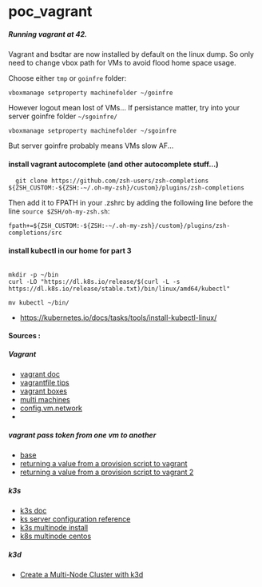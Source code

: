 # poc_vagrant

##### Running vagrant at 42.
Vagrant and bsdtar are now installed by default on the linux dump.
So only need to change vbox path for VMs to avoid flood home space usage.

Choose either `tmp` or `goinfre` folder:
```shell
vboxmanage setproperty machinefolder ~/goinfre
```
However logout mean lost of VMs...
If persistance matter, try into your server goinfre folder `~/sgoinfre/`
```shell
vboxmanage setproperty machinefolder ~/sgoinfre
```
But server goinfre probably means VMs slow AF...

#### install vagrant autocomplete (and other autocomplete stuff...)
```shell
  git clone https://github.com/zsh-users/zsh-completions ${ZSH_CUSTOM:-${ZSH:-~/.oh-my-zsh}/custom}/plugins/zsh-completions
```

Then add it to FPATH in your .zshrc by adding the following line before the line `source $ZSH/oh-my-zsh.sh`:
```shell
fpath+=${ZSH_CUSTOM:-${ZSH:-~/.oh-my-zsh}/custom}/plugins/zsh-completions/src
```

#### install kubectl in our home for part 3
```shell

mkdir -p ~/bin
curl -LO "https://dl.k8s.io/release/$(curl -L -s https://dl.k8s.io/release/stable.txt)/bin/linux/amd64/kubectl"

mv kubectl ~/bin/
```

- https://kubernetes.io/docs/tasks/tools/install-kubectl-linux/ 

#### Sources :

##### Vagrant
- [vagrant doc](https://www.vagrantup.com/docs)
- [vagrantfile tips](https://www.vagrantup.com/docs/vagrantfile/tips)
- [vagrant boxes](https://app.vagrantup.com/boxes/search)
- [multi machines](https://www.vagrantup.com/docs/multi-machine)
- [config.vm.network](https://friendsofvagrant.github.io/v1/docs/config/vm/network.html)
- [](https://www.nickhammond.com/configuring-vagrant-virtual-machines-with-env/)
##### vagrant pass token from one vm to another
- [base](https://stackoverflow.com/questions/64486008/how-to-get-env-var-from-one-vm-and-pass-it-to-another-vm-in-vagrantfile)
- [returning a value from a provision script to vagrant](https://stackoverflow.com/questions/21117246/returning-a-value-from-a-provision-script-to-vagrant)
- [returning a value from a provision script to vagrant 2](https://github.com/hashicorp/vagrant/issues/10674)
##### k3s
- [k3s doc](https://rancher.com/docs/k3s/latest/en/)
- [ks server configuration reference](https://rancher.com/docs/k3s/latest/en/installation/install-options/server-config/)
- [k3s multinode install](https://projectcalico.docs.tigera.io/getting-started/kubernetes/k3s/multi-node-install)
- [k8s multinode centos](https://www.golinuxcloud.com/kubernetes-add-node-to-existing-cluster/#Lab_Environment)

##### k3d
- [Create a Multi-Node Cluster with k3d](https://docs.rancherdesktop.io/how-to-guides/create-multi-node-cluster/)